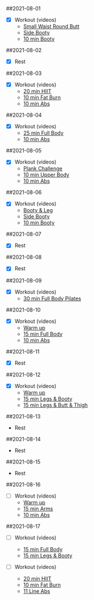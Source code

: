 ##2021-08-01
- [X] Workout (videos)  
  - [Small Waist Round Butt](https://youtu.be/9g29dCXHOSI)
  - [Side Booty](https://youtu.be/BCZjD3TBVJI)
  - [10 min Booty](https://youtu.be/pNQzp888X0s)

##2021-08-02
- [X] Rest

##2021-08-03
- [X] Workout (videos)  
    - [20 min HIIT](https://youtu.be/sRAccZlMzT8)
    - [10 min Fat Burn](https://youtu.be/fUJjsUn9bCo)
    - [10 min Abs](https://youtu.be/AvWVYgzH_f4)
    
##2021-08-04
- [X] Workout (videos)  
    - [25 min Full Body](https://youtu.be/Sc-2yZaKsBU)
    - [10 min Abs](https://youtu.be/h8ctkfSx6R0)
  
 ##2021-08-05
- [X] Workout (videos)    
    - [Plank Challenge](https://youtu.be/7EHGO-alrwI)
    - [10 min Upper Body](https://youtu.be/VlkL3kg2Nno)
    - [10 min Abs](https://youtu.be/XxZlND8PS9s)
  
  
##2021-08-06
- [X] Workout (videos)  
    - [Booty & Leg](https://youtu.be/tC2PuvibB7w)
    - [Side Booty](https://youtu.be/BCZjD3TBVJI)
    - [10 min Booty](https://youtu.be/pNQzp888X0s)

##2021-08-07
- [X] Rest

##2021-08-08
- [X] Rest

##2021-08-09
- [X] Workout (videos)
    - [30 min Full Body Pilates](https://www.youtube.com/watch?v=q2tsxvq7IPo)
  
##2021-08-10
- [X] Workout (videos)
    - [Warm up](https://youtu.be/j6C-6F6dr-4)
    - [15 min Full Body](https://youtu.be/nnpwDoD6fyA)
    - [10 min Abs](https://youtu.be/Stxhth7HT_E)

##2021-08-11
- [X] Rest
  
##2021-08-12
- [X] Workout (videos)
  - [Warm up](https://youtu.be/j6C-6F6dr-4)
  - [15 min Legs & Booty](https://youtu.be/mZM9Fimp2g8)
  - [15 min Legs & Butt & Thigh](https://www.youtube.com/watch?v=9zhV-MKrSGc)
 
##2021-08-13
- Rest
  
##2021-08-14
- Rest
  
##2021-08-15
- Rest
  
##2021-08-16
- [ ] Workout (videos)     
  - [Warm up](https://youtu.be/j6C-6F6dr-4)
  - [15 min Arms](https://youtu.be/Ksui3Ui1o60)
  - [10 min Abs](https://youtu.be/Stxhth7HT_E)
  
##2021-08-17
- [ ] Workout (videos)   
  - [15 min Full Body](https://youtu.be/nnpwDoD6fyA)
  - [15 min Legs & Booty](https://youtu.be/mZM9Fimp2g8)
      

- [ ] Workout (videos)   
    - [20 min HIIT](https://youtu.be/sRAccZlMzT8)
    - [10 min Fat Burn](https://youtu.be/fUJjsUn9bCo)
    - [11 Line Abs](https://youtu.be/3yL0klflL0M)